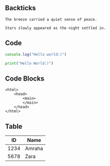 ## Backticks

`The breeze carried a quiet sense of peace.`

``Stars slowly appeared as the night settled in.``


## Code
```typescript
console.log("Hello world:)")
```


```python
print("Hello World:)")
```

## Code Blocks
 
    <html>
        <head>
            <main>
            </main>
        </head>
    </html>



## Table
|  ID  |  Name  |
|------|--------|
| 1234 | Amraha |
| 5678 | Zara   |